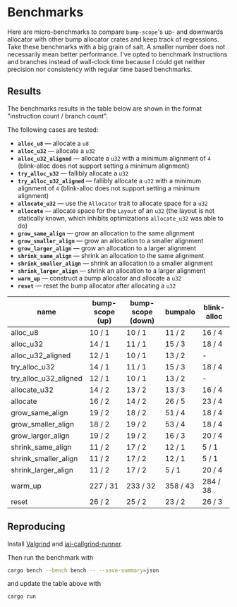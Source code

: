 # Benchmarks

Here are micro-benchmarks to compare `bump-scope`'s up- and downwards allocator with other bump allocator crates and keep track of regressions. Take these benchmarks with a big grain of salt. A smaller number does not necessarily mean better performance. I've opted to benchmark instructions and branches instead of wall-clock time because I could get neither precision nor consistency with regular time based benchmarks.

## Results

The benchmarks results in the table below are shown in the format "instruction count / branch count".

The following cases are tested:
- **`alloc_u8`** —  allocate a `u8`
- **`alloc_u32`** —  allocate a `u32`
- **`alloc_u32_aligned`** —  allocate a `u32` with a minimum alignment of `4` (blink-alloc does not support setting a minimum alignment)
- **`try_alloc_u32`** —  fallibly allocate a `u32`
- **`try_alloc_u32_aligned`** —  fallibly allocate a `u32` with a minimum alignment of `4` (blink-alloc does not support setting a minimum alignment)
- **`allocate_u32`** —  use the `Allocator` trait to allocate space for a `u32`
- **`allocate`** —  allocate space for the `Layout` of an `u32` (the layout is not statically known, which inhibits optimizations `allocate_u32` was able to do)
- **`grow_same_align`** —  grow an allocation to the same alignment
- **`grow_smaller_align`** —  grow an allocation to a smaller alignment
- **`grow_larger_align`** —  grow an allocation to a larger alignment
- **`shrink_same_align`** —  shrink an allocation to the same alignment
- **`shrink_smaller_align`** —  shrink an allocation to a smaller alignment
- **`shrink_larger_align`** —  shrink an allocation to a larger alignment
- **`warm_up`** —  construct a bump allocator and allocate a `u32`
- **`reset`** —  reset the bump allocator after allocating a `u32`

<!-- table start -->

| name                  | bump-scope (up) | bump-scope (down) | bumpalo  | blink-alloc |
|-----------------------|-----------------|-------------------|----------|-------------|
| alloc_u8              | 10 / 1          | 10 / 1            | 11 / 2   | 16 / 4      |
| alloc_u32             | 14 / 1          | 11 / 1            | 15 / 3   | 18 / 4      |
| alloc_u32_aligned     | 12 / 1          | 10 / 1            | 13 / 2   | -           |
| try_alloc_u32         | 14 / 1          | 11 / 1            | 15 / 3   | 18 / 4      |
| try_alloc_u32_aligned | 12 / 1          | 10 / 1            | 13 / 2   | -           |
| allocate_u32          | 14 / 2          | 13 / 2            | 13 / 3   | 16 / 4      |
| allocate              | 16 / 2          | 14 / 2            | 26 / 5   | 23 / 4      |
| grow_same_align       | 19 / 2          | 18 / 2            | 51 / 4   | 18 / 4      |
| grow_smaller_align    | 18 / 2          | 19 / 2            | 53 / 4   | 18 / 4      |
| grow_larger_align     | 19 / 2          | 19 / 2            | 16 / 3   | 20 / 4      |
| shrink_same_align     | 11 / 2          | 17 / 2            | 12 / 1   | 5 / 1       |
| shrink_smaller_align  | 11 / 2          | 17 / 2            | 12 / 1   | 5 / 1       |
| shrink_larger_align   | 11 / 2          | 17 / 2            | 5 / 1    | 20 / 4      |
| warm_up               | 227 / 31        | 233 / 32          | 358 / 43 | 284 / 38    |
| reset                 | 26 / 2          | 25 / 2            | 23 / 2   | 26 / 3      |

<!-- table end -->

## Reproducing

Install [Valgrind](https://iai-callgrind.github.io/iai-callgrind/latest/html/installation/prerequisites.html) and [iai-callgrind-runner](https://iai-callgrind.github.io/iai-callgrind/latest/html/installation/iai_callgrind.html).

Then run the benchmark with
```bash
cargo bench --bench bench -- --save-summary=json
```
and update the table above with
```bash
cargo run
```